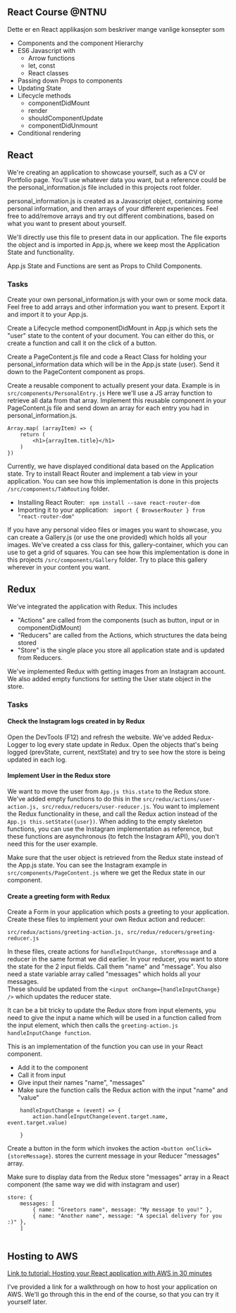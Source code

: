 
## React Course @NTNU

Dette er en React applikasjon som beskriver mange vanlige konsepter som

- Components and the component Hierarchy
- ES6 Javascript with 
    - Arrow functions
    - let, const
    - React classes
- Passing down Props to components
- Updating State 
- Lifecycle methods 
    - componentDidMount
    - render
    - shouldComponentUpdate
    - componentDidUnmount
- Conditional rendering

## React

We're creating an application to showcase yourself, such as a CV or Portfolio page.
You'll use whatever data you want, but a reference could be the personal_information.js 
file included in this projects root folder. 

personal_information.js is created as a Javascript object, containing some personal 
information, and then arrays of your different experiences. Feel free to add/remove 
arrays and try out different combinations, based on what you want to present about yourself.

We'll directly use this file to present data in our application. The file exports
the object and is imported in App.js, where we keep most the Application State and functionality.

App.js State and Functions are sent as Props to Child Components.


### Tasks

Create your own personal_information.js with your own or some mock data. Feel free to
add arrays and other information you want to present. Export it and import it 
to your App.js.

Create a Lifecycle method componentDidMount in App.js which sets the "user" state 
to the content of your document. You can either do this, or create a function and 
call it on the click of a button. 

Create a PageContent.js file and code a React Class for holding your personal_information 
data which will be in the App.js state (user). Send it down to the PageContent component
as props. 

Create a reusable component to actually present your data. Example is in ```src/components/PersonalEntry.js```
Here we'll use a JS array function to retrieve all data from that array. Implement this reusable component
in your PageContent.js file and send down an array for each entry you had in personal_information.js.
```
Array.map( (arrayItem) => {
    return (
        <h1>{arrayItem.title}</h1>
    )
})
```

Currently, we have displayed conditional data based on the Application state. Try to
install React Router and implement a tab view in your application. You can see how this
implementation is done in this projects ```/src/components/TabRouting``` folder. 

- Installing React Router: ``` npm install --save react-router-dom```
- Importing it to your application: ``` import { BrowserRouter } from "react-router-dom"```

If you have any personal video files or images you want to showcase, you can create a
Gallery.js (or use the one provided) which holds all your images. We've created a css class 
for this, gallery-container, which you can use to get a grid of squares.
You can see how this implementation is done in this projects ```/src/components/Gallery``` folder. 
Try to place this gallery wherever in your content you want. 


## Redux

We've integrated the application with Redux. This includes 
- "Actions" are called from the components (such as button, input or in componentDidMount) 
- "Reducers" are called from the Actions, which structures the data being stored
- "Store" is the single place you store all application state and is updated from Reducers.

We've implemented Redux with getting images from an Instagram account.
We also added empty functions for setting the User state object in the store. 

### Tasks

#### Check the Instagram logs created in by Redux 

Open the DevTools (F12) and refresh the website. We've added Redux-Logger to log every state update in Redux. Open the objects
that's being logged (prevState, current, nextState) and try to see how the store is being updated in each log.


#### Implement User in the Redux store 

We want to move the user from ```App.js this.state``` to the Redux store. We've added empty functions to do this in the 
```src/redux/actions/user-action.js, src/redux/reducers/user-reducer.js```. You want to implement the Redux functionality in these, and 
call the Redux action instead of the ```App.js this.setState({user})```. 
When adding to the empty skeleton functions, you can  use the Instagram implementation as reference, 
but these functions are asynchronous (to fetch the Instagram API), you don't need this for the user example. 

Make sure that the user object is retrieved from the Redux state instead of the App.js state. You can see the Instagram example in
```src/components/PageContent.js``` where we get the Redux state in our component.


#### Create a greeting form with Redux

Create a Form in your application which posts a greeting to your application. Create these files to implement your own Redux 
action and reducer:

```src/redux/actions/greeting-action.js, src/redux/reducers/greeting-reducer.js```

In these files, create actions for ```handleInputChange, storeMessage``` and a reducer in the same format we did earlier. In your reducer, you want to store the state
for the 2 input fields. Call them "name" and "message". You also need a state variable array called "messages" which holds all your messages.  
These should be updated from the ```<input onChange={handleInputChange} />``` which updates the reducer state. 

It can be a bit tricky to update the Redux store from input elements, you need to give the input a name which will be used in a
function called from the input element, which then calls the ```greeting-action.js handleInputChange function```.

This is an implementation of the function you can use in your React component. 

- Add it to the component
- Call it from input
- Give input their names "name", "messages"
- Make sure the function calls the Redux action with the input "name" and "value" 

```
    handleInputChange = (event) => {
        action.handleInputChange(event.target.name, event.target.value)
    
    }
```

Create a button in the form which invokes the action ```<button onClick={storeMessage}```. stores the current message in 
your Reducer "messages" array. 

Make sure to display data from the Redux store "messages" array in a React component (the same way we did with instagram and user)
```
store: {
    messages: [
        { name: "Greetors name", message: "My message to you!" },
        { name: "Another name", message: "A special delivery for you :)" },
    ]
    
```

## Hosting to AWS

[Link to tutorial: Hosting your React application with AWS in 30 minutes](https://itnext.io/hosting-your-react-application-with-aws-in-30-minutes-623f6539d92d)

I've provided a link for a walkthrough on how to host your application on AWS. We'll go through this 
in the end of the course, so that you can try it yourself later. 